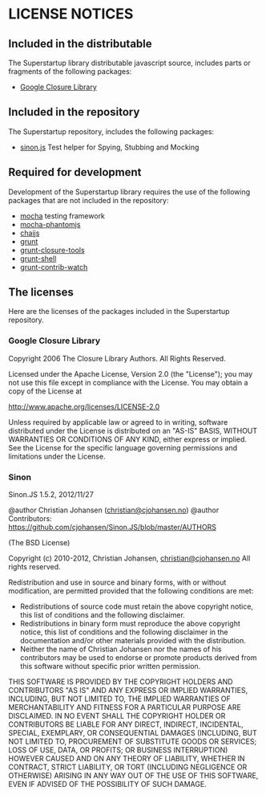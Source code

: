 # LICENSE NOTICES
## Included in the distributable
The Superstartup library distributable javascript source, includes parts or fragments of the following packages:

* [Google Closure Library](https://developers.google.com/closure/library/)


## Included in the repository
The Superstartup repository, includes the following packages:
* [sinon.js](http://sinonjs.org/) Test helper for Spying, Stubbing and Mocking




## Required for development
Development of the Superstartup library requires the use of the following packages that are not included in the repository:

* [mocha](http://visionmedia.github.com/mocha/) testing framework
* [mocha-phantomjs](http://metaskills.net/mocha-phantomjs/)
* [chaijs](http://chaijs.com)
* [grunt](http://gruntjs.com)
* [grunt-closure-tools](https://github.com/thanpolas/grunt-closure-tools)
* [grunt-shell](https://github.com/sindresorhus/grunt-shell)
* [grunt-contrib-watch](https://github.com/gruntjs/grunt-contrib-watch)


## The licenses
Here are the licenses of the packages included in the Superstartup repository.

### Google Closure Library
Copyright 2006 The Closure Library Authors. All Rights Reserved.

Licensed under the Apache License, Version 2.0 (the "License");
you may not use this file except in compliance with the License.
You may obtain a copy of the License at

http://www.apache.org/licenses/LICENSE-2.0

Unless required by applicable law or agreed to in writing, software
distributed under the License is distributed on an "AS-IS" BASIS,
WITHOUT WARRANTIES OR CONDITIONS OF ANY KIND, either express or implied.
See the License for the specific language governing permissions and
limitations under the License.

### Sinon

Sinon.JS 1.5.2, 2012/11/27

@author Christian Johansen (christian@cjohansen.no)
@author Contributors: https://github.com/cjohansen/Sinon.JS/blob/master/AUTHORS

(The BSD License)

Copyright (c) 2010-2012, Christian Johansen, christian@cjohansen.no
All rights reserved.

Redistribution and use in source and binary forms, with or without modification,
are permitted provided that the following conditions are met:

   * Redistributions of source code must retain the above copyright notice,
     this list of conditions and the following disclaimer.
   * Redistributions in binary form must reproduce the above copyright notice,
     this list of conditions and the following disclaimer in the documentation
     and/or other materials provided with the distribution.
   * Neither the name of Christian Johansen nor the names of his contributors
     may be used to endorse or promote products derived from this software
     without specific prior written permission.

THIS SOFTWARE IS PROVIDED BY THE COPYRIGHT HOLDERS AND CONTRIBUTORS "AS IS" AND
ANY EXPRESS OR IMPLIED WARRANTIES, INCLUDING, BUT NOT LIMITED TO, THE IMPLIED
WARRANTIES OF MERCHANTABILITY AND FITNESS FOR A PARTICULAR PURPOSE ARE
DISCLAIMED. IN NO EVENT SHALL THE COPYRIGHT HOLDER OR CONTRIBUTORS BE LIABLE
FOR ANY DIRECT, INDIRECT, INCIDENTAL, SPECIAL, EXEMPLARY, OR CONSEQUENTIAL
DAMAGES (INCLUDING, BUT NOT LIMITED TO, PROCUREMENT OF SUBSTITUTE GOODS OR
SERVICES; LOSS OF USE, DATA, OR PROFITS; OR BUSINESS INTERRUPTION) HOWEVER
CAUSED AND ON ANY THEORY OF LIABILITY, WHETHER IN CONTRACT, STRICT LIABILITY,
OR TORT (INCLUDING NEGLIGENCE OR OTHERWISE) ARISING IN ANY WAY OUT OF THE USE OF
THIS SOFTWARE, EVEN IF ADVISED OF THE POSSIBILITY OF SUCH DAMAGE.

